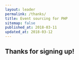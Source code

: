 ```yaml
---
layout: leader
permalink: /thanks/
title: Event sourcing for PHP
sitemap: false
published_at: 2018-03-11
updated_at: 2018-03-12
---
```


## Thanks for signing up!
